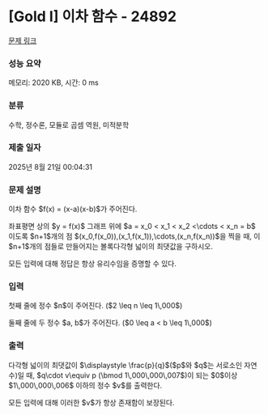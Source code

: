 # [Gold I] 이차 함수 - 24892 

[문제 링크](https://www.acmicpc.net/problem/24892) 

### 성능 요약

메모리: 2020 KB, 시간: 0 ms

### 분류

수학, 정수론, 모듈로 곱셈 역원, 미적분학

### 제출 일자

2025년 8월 21일 00:04:31

### 문제 설명

<p>이차 함수 $f(x) = (x-a)(x-b)$가 주어진다.</p>

<p>좌표평면 상의 $y = f(x)$ 그래프 위에 $a = x_0 < x_1 < x_2 <\cdots < x_n = b$ 이도록 $n+1$개의 점 $(x_0,f(x_0)),(x_1,f(x_1)),\cdots,(x_n,f(x_n))$을 찍을 때, 이 $n+1$개의 점들로 만들어지는 볼록다각형 넓이의 최댓값을 구하시오.</p>

<p>모든 입력에 대해 정답은 항상 유리수임을 증명할 수 있다.</p>

### 입력 

 <p>첫째 줄에 정수 $n$이 주어진다. ($2 \leq n \leq 1\,000$)</p>

<p>둘째 줄에 두 정수 $a, b$가 주어진다. ($0 \leq a < b \leq 1\,000$)</p>

### 출력 

 <p>다각형 넓이의 최댓값이 $\displaystyle \frac{p}{q}$($p$와 $q$는 서로소인 자연수)일 때, $q\cdot v\equiv p (\bmod 1\,000\,000\,007$)이 되는 $0$이상 $1\,000\,000\,006$ 이하의 정수 $v$를 출력한다.</p>

<p>모든 입력에 대해 이러한 $v$가 항상 존재함이 보장된다.</p>

